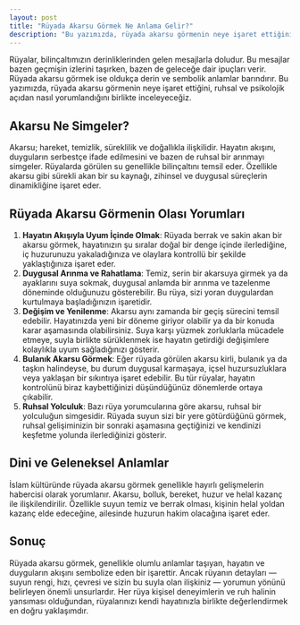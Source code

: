 ```yaml
---
layout: post
title: "Rüyada Akarsu Görmek Ne Anlama Gelir?"
description: "Bu yazımızda, rüyada akarsu görmenin neye işaret ettiğini, ruhsal ve psikolojik açıdan nasıl yorumlandığını birlikte inceleyeceğiz."
---
```


Rüyalar, bilinçaltımızın derinliklerinden gelen mesajlarla doludur. Bu mesajlar bazen geçmişin izlerini taşırken, bazen de geleceğe dair ipuçları verir. Rüyada akarsu görmek ise oldukça derin ve sembolik anlamlar barındırır. Bu yazımızda, rüyada akarsu görmenin neye işaret ettiğini, ruhsal ve psikolojik açıdan nasıl yorumlandığını birlikte inceleyeceğiz.

## Akarsu Ne Simgeler?

Akarsu; hareket, temizlik, süreklilik ve doğallıkla ilişkilidir. Hayatın akışını, duyguların serbestçe ifade edilmesini ve bazen de ruhsal bir arınmayı simgeler. Rüyalarda görülen su genellikle bilinçaltını temsil eder. Özellikle akarsu gibi sürekli akan bir su kaynağı, zihinsel ve duygusal süreçlerin dinamikliğine işaret eder.

## Rüyada Akarsu Görmenin Olası Yorumları

1. **Hayatın Akışıyla Uyum İçinde Olmak**: Rüyada berrak ve sakin akan bir akarsu görmek, hayatınızın şu sıralar doğal bir denge içinde ilerlediğine, iç huzurunuzu yakaladığınıza ve olaylara kontrollü bir şekilde yaklaştığınıza işaret eder.
2. **Duygusal Arınma ve Rahatlama**: Temiz, serin bir akarsuya girmek ya da ayaklarını suya sokmak, duygusal anlamda bir arınma ve tazelenme döneminde olduğunuzu gösterebilir. Bu rüya, sizi yoran duygulardan kurtulmaya başladığınızın işaretidir.
3. **Değişim ve Yenilenme**: Akarsu aynı zamanda bir geçiş sürecini temsil edebilir. Hayatınızda yeni bir döneme giriyor olabilir ya da bir konuda karar aşamasında olabilirsiniz. Suya karşı yüzmek zorluklarla mücadele etmeye, suyla birlikte sürüklenmek ise hayatın getirdiği değişimlere kolaylıkla uyum sağladığınızı gösterir.
4. **Bulanık Akarsu Görmek**: Eğer rüyada görülen akarsu kirli, bulanık ya da taşkın halindeyse, bu durum duygusal karmaşaya, içsel huzursuzluklara veya yaklaşan bir sıkıntıya işaret edebilir. Bu tür rüyalar, hayatın kontrolünü biraz kaybettiğinizi düşündüğünüz dönemlerde ortaya çıkabilir.
5. **Ruhsal Yolculuk**: Bazı rüya yorumcularına göre akarsu, ruhsal bir yolculuğun simgesidir. Rüyada suyun sizi bir yere götürdüğünü görmek, ruhsal gelişiminizin bir sonraki aşamasına geçtiğinizi ve kendinizi keşfetme yolunda ilerlediğinizi gösterir.

## Dini ve Geleneksel Anlamlar

İslam kültüründe rüyada akarsu görmek genellikle hayırlı gelişmelerin habercisi olarak yorumlanır. Akarsu, bolluk, bereket, huzur ve helal kazanç ile ilişkilendirilir. Özellikle suyun temiz ve berrak olması, kişinin helal yoldan kazanç elde edeceğine, ailesinde huzurun hakim olacağına işaret eder.

## Sonuç

Rüyada akarsu görmek, genellikle olumlu anlamlar taşıyan, hayatın ve duyguların akışını sembolize eden bir işarettir. Ancak rüyanın detayları — suyun rengi, hızı, çevresi ve sizin bu suyla olan ilişkiniz — yorumun yönünü belirleyen önemli unsurlardır. Her rüya kişisel deneyimlerin ve ruh halinin yansıması olduğundan, rüyalarınızı kendi hayatınızla birlikte değerlendirmek en doğru yaklaşımdır.